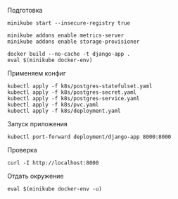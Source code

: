 Подготовка

```
minikube start --insecure-registry true

minikube addons enable metrics-server
minikube addons enable storage-provisioner

docker build --no-cache -t django-app .
eval $(minikube docker-env)
```

Применяем конфиг

```
kubectl apply -f k8s/postgres-statefulset.yaml
kubectl apply -f k8s/postgres-secret.yaml
kubectl apply -f k8s/postgres-service.yaml
kubectl apply -f k8s/pvc.yaml
kubectl apply -f k8s/deployment.yaml
```

Запуск приложения

```
kubectl port-forward deployment/django-app 8000:8000
```

Проверка

```
curl -I http://localhost:8000
```

Отдать окружение

```
eval $(minikube docker-env -u)
```
